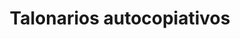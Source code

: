 ---
metaTitle: Talonarios autocopiativos | Repro Disseny
metaDescription: Talonarios autocopiativos personalizadas con calidad profesional
  en Cataluña.
keywords:
- talonarios autocopiativos
searchTerms:
- talonarios autocopiativos
image: /img/productos/mockupProduct.webp
galleryImages: []
alt: alt descripció de la foto
slug: talonarios-autocopiativos
category: material-publicidad
sku: 01-OFICI-0023
price: 0
brand: Reprodisseny
inStock: true
formFields: []
ratingValue: 0
reviewCount: 0
schemaType: Product
type: producto
title: Talonarios autocopiativos
description: descripción genérica de mi producto para probar
priceCurrency: EUR
schema:
  '@type': Product
  name: Talonarios autocopiativos
  description: descripción genérica de mi producto para probar
  image: https://reprodisseny.com/img/productos/mockupProduct.webp
  sku: 01-OFICI-0023
  brand:
    '@type': Organization
    name: Repro Disseny
  offers:
    '@type': Offer
    price: 0
    priceCurrency: EUR
    availability: https://schema.org/InStock
nav: Talonarios autocopiativos
faqs: []
---